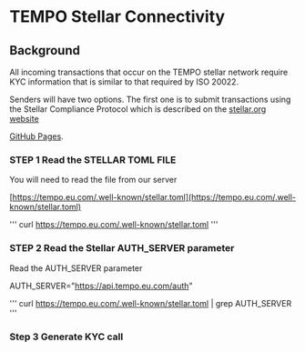 # TEMPO Stellar Connectivity


## Background

All incoming transactions that occur on the TEMPO stellar network require KYC information that is similar to that required by ISO 20022.

Senders will have two options. The first one is to submit transactions using the Stellar Compliance Protocol which is described on the [stellar.org website](https://www.stellar.org/developers/guides/compliance-protocol.html)

[GitHub Pages](https://pages.github.com/).



### STEP 1 Read the STELLAR TOML FILE

You will need to read the file from our server

[https://tempo.eu.com/.well-known/stellar.toml](https://tempo.eu.com/.well-known/stellar.toml)

'''
curl https://tempo.eu.com/.well-known/stellar.toml
'''


### STEP 2 Read the Stellar AUTH_SERVER parameter

Read the AUTH_SERVER parameter

AUTH_SERVER="https://api.tempo.eu.com/auth"

'''
curl https://tempo.eu.com/.well-known/stellar.toml | grep AUTH_SERVER
'''

### Step 3 Generate KYC call





